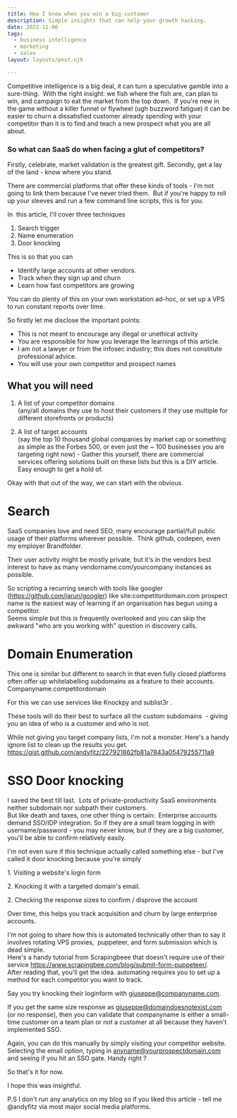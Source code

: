 ```yaml
---
title: How I know when you win a big customer
description: Simple insights that can help your growth hacking. 
date: 2022-11-06
tags:
  - business intelligence
  - marketing
  - sales
layout: layouts/post.njk

---
```



Competitive intelligence is a big deal, it can turn a speculative gamble into a sure-thing.  With the right insight: we fish where the fish are, can plan to win, and campaign to eat the market from the top down.  
If you're new in the game without a killer funnel or flywheel (ugh buzzword fatigue)  it can be easier to churn a dissatisfied customer already spending with your competitor than it is to find and teach a new prospect what you are all about.

### So what can SaaS do when facing a glut of competitors?

Firstly, celebrate, market validation is the greatest gift.
Secondly, get a lay of the land - know where you stand.

There are commercial platforms that offer these kinds of tools - I'm not going to link them because I've never tried them.  But if you're happy to roll up your sleeves and run a few command line scripts, this is for you.

In  this article, I'll cover three techniques 

1. Search trigger
2. Name enumeration
3. Door knocking 

This is so that you can 
- Identify large accounts at other vendors.
- Track when they sign up and churn
- Learn how fast competitors are growing

You can do plenty of this on your own workstation ad-hoc, or set up a VPS to run constant reports over time.


So firstly let me disclose the important points:
- This is not meant to encourage any illegal or unethical activity
- You are responsible for how you leverage the learnings of this article. 
- I am not a lawyer or from the infosec industry; this does not constitute professional advice. 
- You will use your own competitor and prospect names

## What you will need

1. A list of your competitor domains\
    (any/all domains they use to host their customers if they use multiple for different storefronts or products)

2. A list of target accounts\
    (say the top 10 thousand global companies by market cap or something as simple as the Forbes 500, or even just the ~ 100 businesses you are targeting right now) - Gather this yourself, there are commercial services offering solutions built on these lists but this is a DIY article.  Easy enough to get a hold of.

Okay with that out of the way, we can start with the obvious.

# Search

SaaS companies love and need SEO, many encourage partial/full public usage of their platforms wherever possible.  Think github, codepen, even my employer Brandfolder.

Their user activity might be mostly private, but it's in the vendors best interest to have as many vendorname.com/yourcompany instances as possible.

So scripting a recurring search with tools like googler (<https://github.com/jarun/googler>) like site:competitordomain.com prospect name is the easiest way of learning if an organisation has begun using a competitor.\
Seems simple but this is frequently overlooked and you can skip the awkward "who are you working with" question in discovery calls.

# Domain Enumeration

This one is similar but different to search in that even fully closed platforms often offer up whitelabelling subdomains as a feature to their accounts. Companyname.competitordomain

For this we can use services like Knockpy and sublist3r .

These tools will do their best to surface all the custom subdomains  - giving you an idea of who is a customer and who is not.

While not giving you target company lists, I'm not a monster. Here's a handy ignore list to clean up the results you get. <https://gist.github.com/andyfitz/227921862fb81a7843a05479255711a9>

# SSO Door knocking

I saved the best till last.  Lots of private-productivity SaaS environments neither subdomain nor subpath their customers.\
But like death and taxes, one other thing is certain:  Enterprise accounts demand SSO/IDP integration. So if they are a small team logging in with username/password - you may never know, but if they are a big customer, you'll be able to confirm relatively easily.

I'm not even sure if this technique actually called something else - but I've called it door knocking because you're simply

1\. Visiting a website's login form

2\. Knocking it with a targeted domain's email.

2\. Checking the response sizes to confirm / disprove the account

Over time, this helps you track acquisition and churn by large enterprise accounts.

I'm not going to share how this is automated technically other than to say it involves rotating VPS proxies,  puppeteer, and form submission which is dead simple.\
Here's a handy tutorial from Scrapingbeee that doesn't require use of their service <https://www.scrapingbee.com/blog/submit-form-puppeteer/>.\
After reading that, you'll get the idea. automating requires you to set up a method for each competitor you want to track.

Say you try knocking their loginform with giuseppe@companyname.com.

If you get the same size response as <giuseppe@domaindoesnotexist.com> (or no response), then you can validate that companyname is either a small-time customer on a team plan or not a customer at all because they haven't implemented SSO.

Again, you can do this manually by simply visiting your competitor website.\
Selecting the email option, typing in anyname@yourprospectdomain.com and seeing if you hit an SSO gate. Handy right ?

So that's it for now. 

I hope this was insightful.

P.S I don't run any analytics on my blog so if you liked this article - tell me @andyfitz via most major social media platforms.